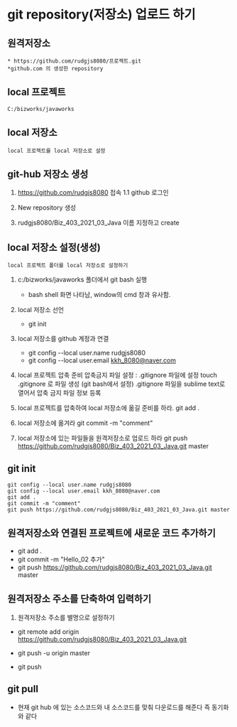 # git repository(저장소) 업로드 하기

## 원격저장소
	* https://github.com/rudgjs8080/프로젝트.git
	*github.com 의 생성한 repository

## local 프로젝트
	C:/bizworks/javaworks

## local 저장소
	local 프로젝트를 local 저장소로 설정

## git-hub 저장소 생성
1. https://github.com/rudgjs8080 접속
	1.1 github 로그인
2. New repository 생성

3. rudgjs8080/Biz_403_2021_03_Java 이름 지정하고 create

## local 저장소 설정(생성)
	local 프로젝트 폴더를 local 저장소로 설정하기

1. c:/bizworks/javaworks 폴더에서 git bash 실행
	- bash shell 화면 나타남, window의 cmd 창과 유사함.
2. local 저장소 선언 
	- git init

3. local 저장소를 github 계정과 연결
	- git config --local user.name rudgjs8080
	- git config --local user.email kkh_8080@naver.com
4. local 프로젝트 압축 준비
	압축금지 파일 설정 : .gitignore 파일에 설정
	touch .gitignore 로 파일 생성 (git bash에서 설정)
	.gitignore 파일을 sublime text로 열어서 압축 금지 파일 정보 등록
5. local 프로젝트를 압축하여 local 저장소에 옮길 준비를 하라.
	git add .
6. local 저장소에 옮겨라
	git commit -m "comment"
7. local 저장소에 있는 파일들을 원격저장소로 업로드 하라 
	git push https://github.com/rudgjs8080/Biz_403_2021_03_Java.git master


##  git init
	git config --local user.name rudgjs8080
	git config --local user.email kkh_8080@naver.com
	git add .
	git commit -m "comment"
	git push https://github.com/rudgjs8080/Biz_403_2021_03_Java.git master

## 원격저장소와 연결된 프로젝트에 새로운 코드 추가하기
* git add .
* git commit -m "Hello_02 추가"
* git push https://github.com/rudgjs8080/Biz_403_2021_03_Java.git master

## 원격저장소 주소를 단축하여 입력하기
1. 원격저장소 주소를 별명으로 설정하기
* git remote add origin https://github.com/rudgjs8080/Biz_403_2021_03_Java.git

* git push -u origin master
* git push

## git pull
* 현재 git hub 에 있는 소스코드와 내 소스코드를 맞춰 다운로드를 해준다
즉 동기화와 같다
